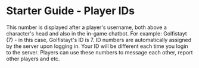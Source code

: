 # Starter Guide - Player IDs
This number is displayed after a player's username, both above a character's head and also in the in-game chatbot. For example: Golfistayt (7) - in this case, Golfistayt's ID is 7. 
ID numbers are automatically assigned by the server upon logging in. Your ID will be different each time you login to the server. Players can use these numbers to message each other, report other players and etc.

